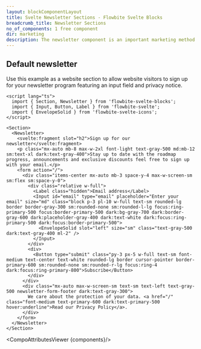 ```yaml
---
layout: blockComponentLayout
title: Svelte Newsletter Sections - Flowbite Svelte Blocks
breadcrumb_title: Newsletter Sections
no_of_components: 1 free component
dir: marketing
description: The newsletter component is an important marketing method that you can use to convince website visitors to sign up for additional news from your organization.
---
```


<script>
  import { TableProp, TableDefaultRow, CompoAttributesViewer } from '../utils'
  const components = 'Newsletter, Section'
</script>

## Default newsletter

Use this example as a website section to allow website visitors to sign up for your newsletter program featuring an input field and privacy notice.

```svelte example
<script lang="ts">
  import { Section, Newsletter } from 'flowbite-svelte-blocks';
  import { Input, Button, Label } from 'flowbite-svelte';
  import { EnvelopeSolid } from 'flowbite-svelte-icons';
</script>

<Section>
  <Newsletter>
    <svelte:fragment slot="h2">Sign up for our newsletter</svelte:fragment>
    <p class="mx-auto mb-8 max-w-2xl font-light text-gray-500 md:mb-12 sm:text-xl dark:text-gray-400">Stay up to date with the roadmap progress, announcements and exclusive discounts feel free to sign up with your email.</p>
    <form action="/">
      <div class="items-center mx-auto mb-3 space-y-4 max-w-screen-sm sm:flex sm:space-y-0">
        <div class="relative w-full">
          <Label class="hidden">Email address</Label>
          <Input id="email" type="email" placeholder="Enter your email" size="md" class="block p-3 pl-10 w-full text-sm rounded-lg border border-gray-300 sm:rounded-none sm:rounded-l-lg focus:ring-primary-500 focus:border-primary-500 dark:bg-gray-700 dark:border-gray-600 dark:placeholder-gray-400 dark:text-white dark:focus:ring-primary-500 dark:focus:border-primary-500">
            <EnvelopeSolid slot="left" size="sm" class="text-gray-500 dark:text-gray-400 ml-2" />
          </Input>
        </div>
        <div>
          <Button type="submit" class="py-3 px-5 w-full text-sm font-medium text-center text-white rounded-lg border cursor-pointer border-primary-600 sm:rounded-none sm:rounded-r-lg focus:ring-4  dark:focus:ring-primary-800">Subscribe</Button>
        </div>
      </div>
      <div class="mx-auto max-w-screen-sm text-sm text-left text-gray-500 newsletter-form-footer dark:text-gray-300">
        We care about the protection of your data. <a href="/" class="font-medium text-primary-600 dark:text-primary-500 hover:underline">Read our Privacy Policy</a>.
      </div>
    </form>
  </Newsletter>
</Section>
```

<CompoAttributesViewer {components}/>
